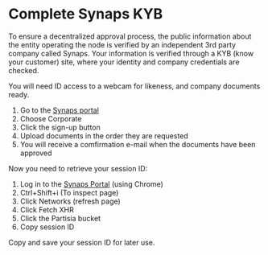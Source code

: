 # Complete Synaps KYB
<div class="dot-navigation">
    <a class="dot-navigation__item" href="what-is-a-node-operator.html"></a>
    <a class="dot-navigation__item" href="recommended-hardware-and-software.html"></a>
    <a class="dot-navigation__item" href="run-a-reader-node-on-your-local-machine.html"></a>
    <a class="dot-navigation__item " href="vps.html"></a>
    <a class="dot-navigation__item" href="secure-your-vps.html"></a>
    <a class="dot-navigation__item" href="reader-node-on-vps.html"></a>
    <a class="dot-navigation__item" href="create-an-account-on-pbc.html"></a>
    <a class="dot-navigation__item " href="get-mpc-tokens.html"></a>
    <a class="dot-navigation__item dot-navigation__item--active" href="complete-synaps-kyb.html"></a>
    <a class="dot-navigation__item" href="keys-for-bp-config-and-registration.html"></a>
    <a class="dot-navigation__item" href="run-a-block-producing-node.html"></a>
    <a class="dot-navigation__item " href="register-your-node.html"></a>
    <a class="dot-navigation__item" href="node-health-and-maintenance.html"></a>
    <!-- Repeat above for more dots -->
</div>

To ensure a decentralized approval process, the public information about the entity operating the node is verified by an independent 3rd party company called Synaps.
Your information is verified through a KYB (know your customer) site, where your identity and company credentials are checked.

You will need ID access to a webcam for likeness, and company documents ready.

1. Go to the [Synaps portal](https://partisiablockchain.synaps.me/)   
2. Choose Corporate   
3. Click the sign-up button   
4. Upload documents in the order they are requested  
5. You will receive a comfirmation e-mail when the documents have been approved  

Now you need to retrieve your session ID:

1. Log in to the [Synaps Portal](https://partisiablockchain.synaps.me/) (using Chrome)   
2. Ctrl+Shift+i (To inspect page)   
3. Click Networks (refresh page)   
4. Click Fetch XHR   
5. Click the Partisia bucket   
6. Copy session ID    

Copy and save your session ID for later use.
